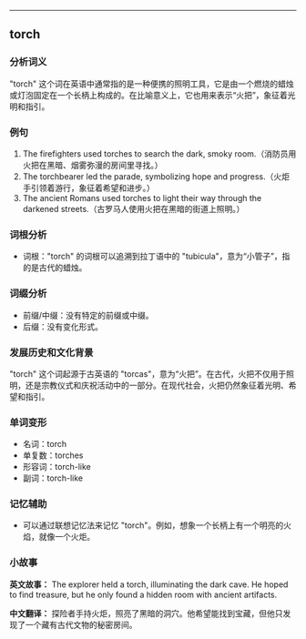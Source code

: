 
---------------
## torch
### 分析词义
"torch" 这个词在英语中通常指的是一种便携的照明工具，它是由一个燃烧的蜡烛或灯泡固定在一个长柄上构成的。在比喻意义上，它也用来表示“火把”，象征着光明和指引。

### 例句
1. The firefighters used torches to search the dark, smoky room.（消防员用火把在黑暗、烟雾弥漫的房间里寻找。）
2. The torchbearer led the parade, symbolizing hope and progress.（火炬手引领着游行，象征着希望和进步。）
3. The ancient Romans used torches to light their way through the darkened streets.（古罗马人使用火把在黑暗的街道上照明。）

### 词根分析
- 词根："torch" 的词根可以追溯到拉丁语中的 "tubicula"，意为“小管子”，指的是古代的蜡烛。

### 词缀分析
- 前缀/中缀：没有特定的前缀或中缀。
- 后缀：没有变化形式。

### 发展历史和文化背景
"torch" 这个词起源于古英语的 "torcas"，意为“火把”。在古代，火把不仅用于照明，还是宗教仪式和庆祝活动中的一部分。在现代社会，火把仍然象征着光明、希望和指引。

### 单词变形
- 名词：torch
- 单复数：torches
- 形容词：torch-like
- 副词：torch-like

### 记忆辅助
- 可以通过联想记忆法来记忆 "torch"。例如，想象一个长柄上有一个明亮的火焰，就像一个火炬。

### 小故事
**英文故事：**
The explorer held a torch, illuminating the dark cave. He hoped to find treasure, but he only found a hidden room with ancient artifacts.

**中文翻译：**
探险者手持火炬，照亮了黑暗的洞穴。他希望能找到宝藏，但他只发现了一个藏有古代文物的秘密房间。

